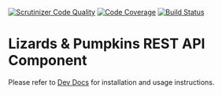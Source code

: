 [![Scrutinizer Code Quality](https://scrutinizer-ci.com/g/lizards-and-pumpkins/rest-api/badges/quality-score.png?b=master)](https://scrutinizer-ci.com/g/lizards-and-pumpkins/rest-api/?branch=master) [![Code Coverage](https://scrutinizer-ci.com/g/lizards-and-pumpkins/rest-api/badges/coverage.png?b=master)](https://scrutinizer-ci.com/g/lizards-and-pumpkins/rest-api/?branch=master) [![Build Status](https://scrutinizer-ci.com/g/lizards-and-pumpkins/rest-api/badges/build.png?b=master)](https://scrutinizer-ci.com/g/lizards-and-pumpkins/rest-api/build-status/master)

# Lizards & Pumpkins REST API Component

Please refer to [Dev Docs](http://lizardsandpumpkins.com/dev-docs/rest-api/) for installation and usage instructions.
